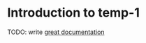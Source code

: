 # Introduction to temp-1

TODO: write [great documentation](http://jacobian.org/writing/great-documentation/what-to-write/)
